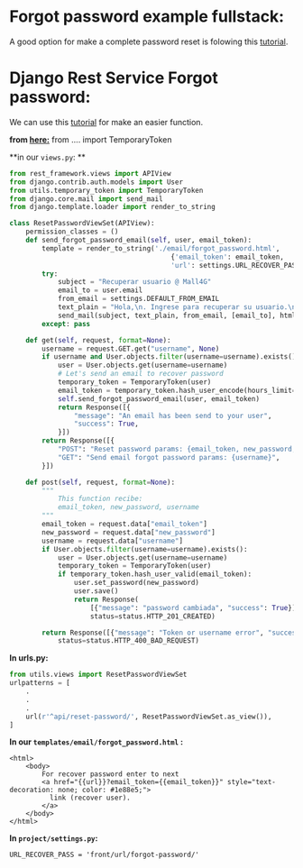 Forgot password example fullstack:
==================================

A good option for make a complete password reset is folowing this [tutorial](http://ruddra.com/2015/09/18/implementation-of-forgot-reset-password-feature-in-django/).

Django Rest Service Forgot password:
====================================

We can use this [tutorial](https://github.com/pdonaire1/diccionario_de_comandos/blob/master/Django/create_temporary_token.md)
for make an easier function.

**from [here:](https://github.com/pdonaire1/diccionario_de_comandos/blob/master/Django/temporary_token.py)**
from .... import TemporaryToken 

**in our ```views.py```: **

```python
from rest_framework.views import APIView
from django.contrib.auth.models import User
from utils.temporary_token import TemporaryToken
from django.core.mail import send_mail
from django.template.loader import render_to_string

class ResetPasswordViewSet(APIView):
    permission_classes = ()
    def send_forgot_password_email(self, user, email_token):
        template = render_to_string('./email/forgot_password.html',
                                        {'email_token': email_token,
                                        'url': settings.URL_RECOVER_PASS})
        try:
            subject = "Recuperar usuario @ Mall4G"
            email_to = user.email
            from_email = settings.DEFAULT_FROM_EMAIL
            text_plain = "Hola,\n. Ingrese para recuperar su usuario.\nGracias."
            send_mail(subject, text_plain, from_email, [email_to], html_message=template)
        except: pass

    def get(self, request, format=None):
        username = request.GET.get("username", None)
        if username and User.objects.filter(username=username).exists():
            user = User.objects.get(username=username)
            # Let's send an email to recover password
            temporary_token = TemporaryToken(user)
            email_token = temporary_token.hash_user_encode(hours_limit=24)
            self.send_forgot_password_email(user, email_token)
            return Response([{
                "message": "An email has been send to your user",
                "success": True,
            }])
        return Response([{
            "POST": "Reset password params: {email_token, new_password, username}",
            "GET": "Send email forgot password params: {username}",
        }])

    def post(self, request, format=None):
        """
            This function recibe: 
            email_token, new_password, username
        """
        email_token = request.data["email_token"]
        new_password = request.data["new_password"]
        username = request.data["username"]
        if User.objects.filter(username=username).exists():
            user = User.objects.get(username=username)
            temporary_token = TemporaryToken(user)
            if temporary_token.hash_user_valid(email_token):
                user.set_password(new_password)
                user.save()
                return Response(
                    [{"message": "password cambiada", "success": True}], 
                    status=status.HTTP_201_CREATED)

        return Response([{"message": "Token or username error", "success": False}],
            status=status.HTTP_400_BAD_REQUEST)
```

**In urls.py:**
```python
from utils.views import ResetPasswordViewSet
urlpatterns = [
    .
    .
    .
    url(r'^api/reset-password/', ResetPasswordViewSet.as_view()),
]
```

**In our ```templates/email/forgot_password.html``` :**
```
<html>
    <body>
        For recover password enter to next 
        <a href="{{url}}?email_token={{email_token}}" style="text-decoration: none; color: #1e88e5;">
          link (recover user).
        </a>
    </body>
</html>
```

**In ```project/settings.py```:**
```
URL_RECOVER_PASS = 'front/url/forgot-password/'
```




